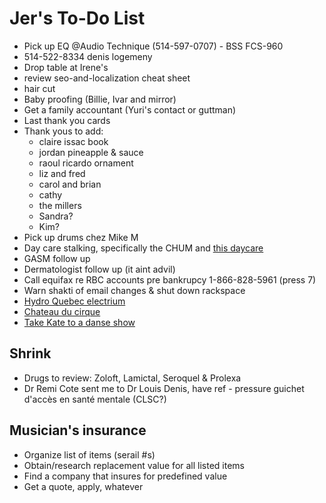 # Jer's To-Do List

- Pick up EQ @Audio Technique (514-597-0707) - BSS FCS-960
- 514-522-8334 denis logemeny
- Drop table at Irene's
- review seo-and-localization cheat sheet
- hair cut
- Baby proofing (Billie, Ivar and mirror)
- Get a family accountant (Yuri's contact or guttman)
- Last thank you cards
- Thank yous to add:
  - claire issac book
  - jordan pineapple & sauce
  - raoul ricardo ornament
  - liz and fred
  - carol and brian
  - cathy
  - the millers
  - Sandra?
  - Kim?
- Pick up drums chez Mike M
- Day care stalking, specifically the CHUM and [this daycare](https://www.facebook.com/pg/cpelavouteenchantee/about/?ref=page_internal)
- GASM follow up
- Dermatologist follow up (it aint advil)
- Call equifax re RBC accounts pre bankrupcy 1-866-828-5961 (press 7)
- Warn shakti of email changes & shut down rackspace
- [Hydro Quebec electrium](http://www.hydroquebec.com/visit/monteregie/electrium.html)
- [Chateau du cirque](https://www.chateau-cirque.com/)
- [Take Kate to a danse show](https://www.quebecdanse.org/)

## Shrink

- Drugs to review: Zoloft, Lamictal, Seroquel & Prolexa
- Dr Remi Cote sent me to Dr Louis Denis, have ref - pressure guichet d'accès en santé mentale (CLSC?)

## Musician's insurance

- Organize list of items (serail #s)
- Obtain/research replacement value for all listed items
- Find a company that insures for predefined value
- Get a quote, apply, whatever
